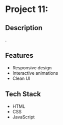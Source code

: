 # Project 11: 

## Description
.

## Features
- Responsive design
- Interactive animations
- Clean UI

## Tech Stack
- HTML
- CSS
- JavaScript




